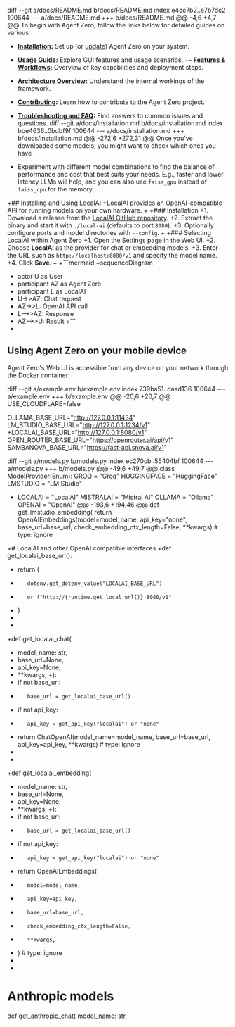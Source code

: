 diff --git a/docs/README.md b/docs/README.md
index e4cc7b2..e7b7dc2 100644
--- a/docs/README.md
+++ b/docs/README.md
@@ -4,6 +4,7 @@ To begin with Agent Zero, follow the links below for detailed guides on various
 
 - **[Installation](installation.md):** Set up (or [update](installation.md#how-to-update-agent-zero)) Agent Zero on your system.
 - **[Usage Guide](usage.md):** Explore GUI features and usage scenarios.
+- **[Features & Workflows](features_workflows.md):** Overview of key capabilities and deployment steps.
 - **[Architecture Overview](architecture.md):** Understand the internal workings of the framework.
 - **[Contributing](contribution.md):** Learn how to contribute to the Agent Zero project.
 - **[Troubleshooting and FAQ](troubleshooting.md):** Find answers to common issues and questions.
diff --git a/docs/installation.md b/docs/installation.md
index bbe4636..0bdbf9f 100644
--- a/docs/installation.md
+++ b/docs/installation.md
@@ -272,6 +272,31 @@ Once you've downloaded some models, you might want to check which ones you have
 
 - Experiment with different model combinations to find the balance of performance and cost that best suits your needs. E.g., faster and lower latency LLMs will help, and you can also use `faiss_gpu` instead of `faiss_cpu` for the memory.
 
+## Installing and Using LocalAI
+LocalAI provides an OpenAI-compatible API for running models on your own hardware.
+
+### Installation
+1. Download a release from the [LocalAI GitHub repository](https://github.com/go-skynet/LocalAI).
+2. Extract the binary and start it with `./local-ai` (defaults to port `8080`).
+3. Optionally configure ports and model directories with `--config`.
+
+### Selecting LocalAI within Agent Zero
+1. Open the Settings page in the Web UI.
+2. Choose **LocalAI** as the provider for chat or embedding models.
+3. Enter the URL such as `http://localhost:8080/v1` and specify the model name.
+4. Click **Save**.
+
+```mermaid
+sequenceDiagram
+    actor U as User
+    participant AZ as Agent Zero
+    participant L as LocalAI
+    U->>AZ: Chat request
+    AZ->>L: OpenAI API call
+    L-->>AZ: Response
+    AZ-->>U: Result
+```
+
 ## Using Agent Zero on your mobile device
 Agent Zero's Web UI is accessible from any device on your network through the Docker container:
 
diff --git a/example.env b/example.env
index 739ba51..daad136 100644
--- a/example.env
+++ b/example.env
@@ -20,6 +20,7 @@ USE_CLOUDFLARE=false
 
 OLLAMA_BASE_URL="http://127.0.0.1:11434"
 LM_STUDIO_BASE_URL="http://127.0.0.1:1234/v1"
+LOCALAI_BASE_URL="http://127.0.0.1:8080/v1"
 OPEN_ROUTER_BASE_URL="https://openrouter.ai/api/v1"
 SAMBANOVA_BASE_URL="https://fast-api.snova.ai/v1"
 
diff --git a/models.py b/models.py
index ec270cb..55404bf 100644
--- a/models.py
+++ b/models.py
@@ -49,6 +49,7 @@ class ModelProvider(Enum):
     GROQ = "Groq"
     HUGGINGFACE = "HuggingFace"
     LMSTUDIO = "LM Studio"
+    LOCALAI = "LocalAI"
     MISTRALAI = "Mistral AI"
     OLLAMA = "Ollama"
     OPENAI = "OpenAI"
@@ -193,6 +194,46 @@ def get_lmstudio_embedding(
     return OpenAIEmbeddings(model=model_name, api_key="none", base_url=base_url, check_embedding_ctx_length=False, **kwargs)  # type: ignore
 
 
+# LocalAI and other OpenAI compatible interfaces
+def get_localai_base_url():
+    return (
+        dotenv.get_dotenv_value("LOCALAI_BASE_URL")
+        or f"http://{runtime.get_local_url()}:8080/v1"
+    )
+
+
+def get_localai_chat(
+    model_name: str,
+    base_url=None,
+    api_key=None,
+    **kwargs,
+):
+    if not base_url:
+        base_url = get_localai_base_url()
+    if not api_key:
+        api_key = get_api_key("localai") or "none"
+    return ChatOpenAI(model_name=model_name, base_url=base_url, api_key=api_key, **kwargs)  # type: ignore
+
+
+def get_localai_embedding(
+    model_name: str,
+    base_url=None,
+    api_key=None,
+    **kwargs,
+):
+    if not base_url:
+        base_url = get_localai_base_url()
+    if not api_key:
+        api_key = get_api_key("localai") or "none"
+    return OpenAIEmbeddings(
+        model=model_name,
+        api_key=api_key,
+        base_url=base_url,
+        check_embedding_ctx_length=False,
+        **kwargs,
+    )  # type: ignore
+
+
 # Anthropic models
 def get_anthropic_chat(
     model_name: str,
